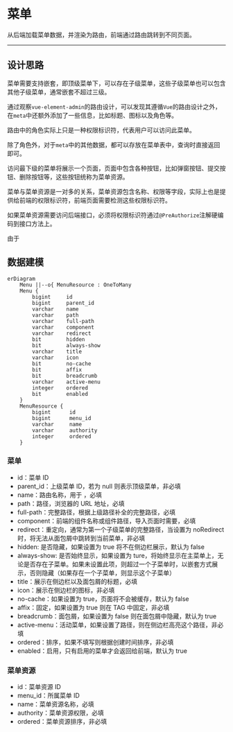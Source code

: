菜单
====

从后端加载菜单数据，并渲染为路由，前端通过路由跳转到不同页面。

---

## 设计思路

菜单需要支持嵌套，即顶级菜单下，可以存在子级菜单，这些子级菜单也可以包含其他子级菜单，通常嵌套不超过三级。

通过观察`vue-element-admin`的路由设计，可以发现其遵循`Vue`的路由设计之外，在`meta`中还额外添加了一些信息，比如标题、图标以及角色等。

路由中的角色实际上只是一种权限标识符，代表用户可以访问此菜单。

除了角色外，对于`meta`中的其他数据，都可以存放在菜单表中，查询时直接返回即可。

访问最下级的菜单将展示一个页面，页面中包含各种按钮，比如弹窗按钮、提交按钮、删除按钮等，这些按钮统称为菜单资源。

菜单与菜单资源是一对多的关系，菜单资源包含名称、权限等字段，实际上也是提供给前端的权限标识符，前端页面需要检测这些权限标识符。

如果菜单资源需要访问后端接口，必须将权限标识符通过`@PreAuthorize`注解硬编码到接口方法上。

由于

## 数据建模

```mermaid
erDiagram
    Menu ||--o{ MenuResource : OneToMany
    Menu {
        bigint     id
        bigint     parent_id
        varchar    name
        varchar    path
        varchar    full-path
        varchar    component
        varchar    redirect
        bit        hidden
        bit        always-show
        varchar    title
        varchar    icon
        bit        no-cache
        bit        affix
        bit        breadcrumb
        varchar    active-menu
        integer    ordered
        bit        enabled
    }
    MenuResource {
        bigint      id
        bigint      menu_id
        varchar     name
        varchar     authority
        integer     ordered
    }
```

### 菜单

- id：菜单 ID
- parent_id：上级菜单 ID，若为 null 则表示顶级菜单，非必填
- name：路由名称，用于 <keep-alive>，必填
- path：路径，浏览器的 URL 地址，必填
- full-path：完整路径，根据上级路径补全的完整路径，必填
- component：前端的组件名称或组件路径，导入页面时需要，必填
- redirect：重定向，通常为第一个子级菜单的完整路径，当设置为 noRedirect 时，将无法从面包屑中跳转到当前菜单，非必填
- hidden: 是否隐藏，如果设置为 true 将不在侧边栏展示，默认为 false
- always-show: 是否始终显示，如果设置为 ture，将始终显示在主菜单上，无论是否存在子菜单。如果未设置此项，则超过一个子菜单时，以嵌套方式展示，否则隐藏（如果存在一个子菜单，则显示这个子菜单）
- title：展示在侧边栏以及面包屑的标题，必填
- icon：展示在侧边栏的图标，非必填
- no-cache：如果设置为 true，页面将不会被缓存，默认为 false
- affix：固定，如果设置为 true 则在 TAG 中固定，非必填
- breadcrumb：面包屑，如果设置为 false 则在面包屑中隐藏，默认为 true
- active-menu：活动菜单，如果设置了路径，则在侧边栏高亮这个路径，非必填
- ordered：排序，如果不填写则根据创建时间排序，非必填
- enabled：启用，只有启用的菜单才会返回给前端，默认为 true

### 菜单资源

- id：菜单资源 ID
- menu_id：所属菜单 ID
- name：菜单资源名称，必填
- authority：菜单资源权限，必填
- ordered：菜单资源排序，非必填
